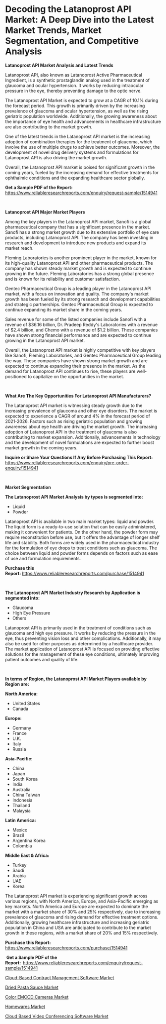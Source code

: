 <p><h1>Decoding the Latanoprost API Market: A Deep Dive into the Latest Market Trends, Market Segmentation, and Competitive Analysis</h1></p><p><strong>Latanoprost API Market Analysis and Latest Trends</strong></p>
<p><p>Latanoprost API, also known as Latanoprost Active Pharmaceutical Ingredient, is a synthetic prostaglandin analog used in the treatment of glaucoma and ocular hypertension. It works by reducing intraocular pressure in the eye, thereby preventing damage to the optic nerve.</p><p>The Latanoprost API Market is expected to grow at a CAGR of 10.1% during the forecast period. This growth is primarily driven by the increasing prevalence of glaucoma and ocular hypertension, as well as the rising geriatric population worldwide. Additionally, the growing awareness about the importance of eye health and advancements in healthcare infrastructure are also contributing to the market growth.</p><p>One of the latest trends in the Latanoprost API market is the increasing adoption of combination therapies for the treatment of glaucoma, which involve the use of multiple drugs to achieve better outcomes. Moreover, the development of novel drug delivery systems and formulations for Latanoprost API is also driving the market growth.</p><p>Overall, the Latanoprost API market is poised for significant growth in the coming years, fueled by the increasing demand for effective treatments for ophthalmic conditions and the expanding healthcare sector globally.</p></p>
<p><strong>Get a Sample PDF of the Report:&nbsp;</strong> <a href="https://www.reliableresearchreports.com/enquiry/request-sample/1514941">https://www.reliableresearchreports.com/enquiry/request-sample/1514941</a></p>
<p>&nbsp;</p>
<p><strong>Latanoprost API Major Market Players</strong></p>
<p><p>Among the key players in the Latanoprost API market, Sanofi is a global pharmaceutical company that has a significant presence in the market. Sanofi has a strong market growth due to its extensive portfolio of eye care products, including Latanoprost API. The company has been investing in research and development to introduce new products and expand its market reach.</p><p>Fleming Laboratories is another prominent player in the market, known for its high-quality Latanoprost API and other pharmaceutical products. The company has shown steady market growth and is expected to continue growing in the future. Fleming Laboratories has a strong global presence and is known for its reliability and customer satisfaction.</p><p>Gentec Pharmaceutical Group is a leading player in the Latanoprost API market, with a focus on innovation and quality. The company's market growth has been fueled by its strong research and development capabilities and strategic partnerships. Gentec Pharmaceutical Group is expected to continue expanding its market share in the coming years.</p><p>Sales revenue for some of the listed companies include Sanofi with a revenue of $36.16 billion, Dr. Pradeep Reddy's Laboratories with a revenue of $2.4 billion, and Chemo with a revenue of $1.2 billion. These companies have shown strong financial performance and are expected to continue growing in the Latanoprost API market.</p><p>Overall, the Latanoprost API market is highly competitive with key players like Sanofi, Fleming Laboratories, and Gentec Pharmaceutical Group leading the way. These companies have shown strong market growth and are expected to continue expanding their presence in the market. As the demand for Latanoprost API continues to rise, these players are well-positioned to capitalize on the opportunities in the market.</p></p>
<p>&nbsp;</p>
<p><strong>What Are The Key Opportunities For Latanoprost API Manufacturers?</strong></p>
<p><p>The Latanoprost API market is witnessing steady growth due to the increasing prevalence of glaucoma and other eye disorders. The market is expected to experience a CAGR of around 4% in the forecast period of 2021-2026. Factors such as rising geriatric population and growing awareness about eye health are driving the market growth. The increasing adoption of Latanoprost API in the treatment of glaucoma is also contributing to market expansion. Additionally, advancements in technology and the development of novel formulations are expected to further boost market growth in the coming years.</p></p>
<p><strong>Inquire or Share Your Questions If Any Before Purchasing This Report:</strong> <a href="https://www.reliableresearchreports.com/enquiry/pre-order-enquiry/1514941">https://www.reliableresearchreports.com/enquiry/pre-order-enquiry/1514941</a></p>
<p>&nbsp;</p>
<p><strong>Market Segmentation</strong></p>
<p><strong>The Latanoprost API Market Analysis by types is segmented into:</strong></p>
<p><ul><li>Liquid</li><li>Powder</li></ul></p>
<p><p>Latanoprost API is available in two main market types: liquid and powder. The liquid form is a ready-to-use solution that can be easily administered, making it convenient for patients. On the other hand, the powder form may require reconstitution before use, but it offers the advantage of longer shelf life and stability. Both forms are widely used in the pharmaceutical industry for the formulation of eye drops to treat conditions such as glaucoma. The choice between liquid and powder forms depends on factors such as ease of use and formulation requirements.</p></p>
<p><strong>Purchase this Report:&nbsp;</strong><a href="https://www.reliableresearchreports.com/purchase/1514941">https://www.reliableresearchreports.com/purchase/1514941</a></p>
<p>&nbsp;</p>
<p><strong>The Latanoprost API Market Industry Research by Application is segmented into:</strong></p>
<p><ul><li>Glaucoma</li><li>High Eye Pressure</li><li>Others</li></ul></p>
<p><p>Latanoprost API is primarily used in the treatment of conditions such as glaucoma and high eye pressure. It works by reducing the pressure in the eye, thus preventing vision loss and other complications. Additionally, it may also be used for other purposes as determined by a healthcare provider. The market application of Latanoprost API is focused on providing effective solutions for the management of these eye conditions, ultimately improving patient outcomes and quality of life.</p></p>
<p>&nbsp;</p>
<p><strong>In terms of Region, the Latanoprost API Market Players available by Region are:</strong></p>
<p>
    <p> <strong> North America: </strong>
        <ul>
            <li>United States</li>
            <li>Canada</li>
        </ul>
        </p> 
    <p> <strong> Europe: </strong>
        <ul>
            <li>Germany</li>
            <li>France</li>
            <li>U.K.</li>
            <li>Italy</li>
            <li>Russia</li>
        </ul>
        </p> 
    <p> <strong> Asia-Pacific: </strong>
        <ul>
            <li>China</li>
            <li>Japan</li>
            <li>South Korea</li>
            <li>India</li>
            <li>Australia</li>
            <li>China Taiwan</li>
            <li>Indonesia</li>
            <li>Thailand</li>
            <li>Malaysia</li>
        </ul>
        </p> 
    <p> <strong> Latin America: </strong>
        <ul>
            <li>Mexico</li>
            <li>Brazil</li>
            <li>Argentina Korea</li>
            <li>Colombia</li>
        </ul>
        </p> 
    <p> <strong> Middle East & Africa: </strong>
        <ul>
            <li>Turkey</li>
            <li>Saudi</li>
            <li>Arabia</li>
            <li>UAE</li>
            <li>Korea</li>
        </ul>
    </p>
    </p>
<p><p>The Latanoprost API market is experiencing significant growth across various regions, with North America, Europe, and Asia-Pacific emerging as key markets. North America and Europe are expected to dominate the market with a market share of 30% and 25% respectively, due to increasing prevalence of glaucoma and rising demand for effective treatment options. Additionally, growing healthcare infrastructure and increasing geriatric population in China and USA are anticipated to contribute to the market growth in these regions, with a market share of 20% and 15% respectively.</p></p>
<p><strong>Purchase this Report: </strong><a href="https://www.reliableresearchreports.com/purchase/1514941">https://www.reliableresearchreports.com/purchase/1514941</a></p>
<p>&nbsp;<strong>Get a Sample PDF of the Report:&nbsp;&nbsp;</strong><a href="https://www.reliableresearchreports.com/enquiry/request-sample/1514941">https://www.reliableresearchreports.com/enquiry/request-sample/1514941</a></p>
<p><strong></strong></p>
<p><p><a href="https://glittery-fuchsia-86a.notion.site/Cloud-Based-Contract-Management-Software-Market-Size-Reflecting-a-Forecast-Till-2031-Market-By-Type-dd5af2aceb694093b84e573d06e3faf3">Cloud-Based Contract Management Software Market</a></p><p><a href="https://view.publitas.com/reportprime-1/dried-pasta-sauce-market-furnish-information-about-market-size-market-share-market-dynamics-and-projections-spanning-from-2024-to-2031/">Dried Pasta Sauce Market</a></p><p><a href="https://github.com/mbisetmhermsr/Market-Research-Report-List-1/blob/main/color-emccd-cameras-market.md">Color EMCCD Cameras Market</a></p><p><a href="https://view.publitas.com/reportprime-1/homewares-market-size-growth-outlook-from-2024-to-2031-projecting-at-markets-trends-analysis-by-application-regional-outlook-and-revenue/">Homewares Market</a></p><p><a href="https://acidic-farm-354.notion.site/Cloud-Based-Video-Conferencing-Software-Market-Size-and-Growth-Market-Segmentation-Regional-and-Co-aa4822a6c5604ee794535357a522e5b6">Cloud Based Video Conferencing Software Market</a></p></p>